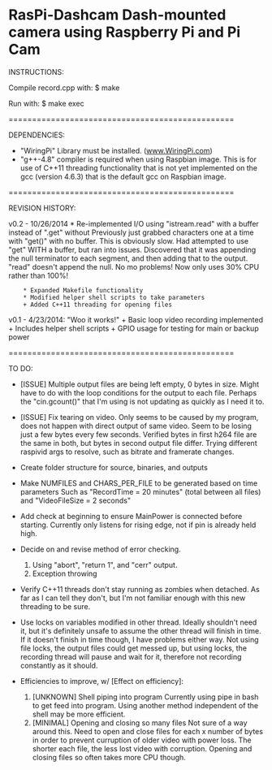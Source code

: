 RasPi-Dashcam
  Dash-mounted camera using Raspberry Pi and Pi Cam
=============


INSTRUCTIONS:

Compile record.cpp with:
	$ make

Run with:
	$ make exec

================================================

DEPENDENCIES:

- "WiringPi" Library must be installed. (www.WiringPi.com)
- "g++-4.8" compiler is required when using Raspbian image.
		This is for use of C++11 threading functionality that is
		not yet implemented on the gcc (version 4.6.3) that is
		the default gcc on Raspbian image.

================================================

REVISION HISTORY:


v0.2 - 10/26/2014
		* Re-implemented I/O using "istream.read" with a buffer instead of ".get" without
					Previously just grabbed characters one at a time with "get()" with no buffer.
					This is obviously slow. Had attempted to use "get" WITH a buffer, but ran
					into issues. Discovered that it was appending the null terminator to each
					segment, and then adding that to the output. "read" doesn't append the
					null. No mo problems! Now only uses 30% CPU rather than 100%!

		* Expanded Makefile functionality
		* Modified helper shell scripts to take parameters
		+ Added C++11 threading for opening files
		

v0.1 - 4/23/2014: "Woo it works!"
		+ Basic loop video recording implemented
		+ Includes helper shell scripts
		+ GPIO usage for testing for main or backup power



================================================

TO DO:
- [ISSUE] Multiple output files are being left empty, 0 bytes in size.
  	Might have to do with the loop conditions for the output to each
	file. Perhaps the "cin.gcount()" that I'm using is not updating as
	quickly as I need it to.
- [ISSUE] Fix tearing on video. Only seems to be caused by my program,
  	does not happen with direct output of same video. Seem to be losing
	just a few bytes every few seconds. Verified bytes in first h264 file
	are the same in both, but bytes in second output file differ.
	Trying different raspivid args to resolve, such as bitrate and
	framerate changes.

- Create folder structure for source, binaries, and outputs

- Make NUMFILES and CHARS_PER_FILE to be generated based on time parameters
  	Such as "RecordTime = 20 minutes" (total between all files) and "VideoFileSize = 2 seconds"

- Add check at beginning to ensure MainPower is connected before starting.
  	Currently only listens for rising edge, not if pin is already held high.

- Decide on and revise method of error checking.
  1. Using "abort", "return 1", and "cerr" output.
  2. Exception throwing

- Verify C++11 threads don't stay running as zombies when detached.
  	As far as I can tell they don't, but I'm not familiar enough with this
	new threading to be sure.

- Use locks on variables modified in other thread.
   Ideally shouldn't need it, but it's definitely unsafe to assume
	the other thread will finish in time. If it doesn't finish in
	time though, I have problems either way. Not using file locks,
	the output files could get messed up, but using locks, the recording
	thread will pause and wait for it, therefore not recording
	constantly as it should.

- Efficiencies to improve, w/ [Effect on efficiency]:
  1. [UNKNOWN] Shell piping into program
				Currently using pipe in bash to get feed into program.
				Using another method independent of the shell may be
				more efficient.
  2. [MINIMAL] Opening and closing so many files
				Not sure of a way around this. Need to open and close
				files for each x number of bytes in order to prevent curruption
				of older video with power loss. The shorter each file, the less
				lost video with corruption. Opening and closing files so
				often takes more CPU though.
		


